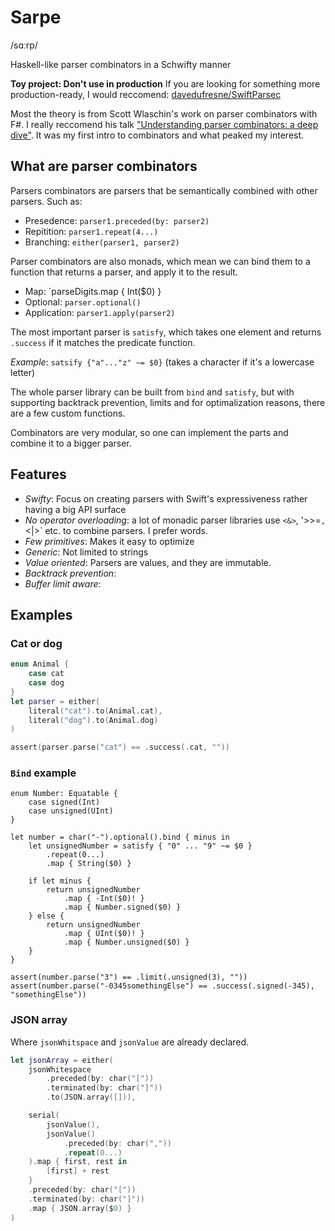 # Sarpe
/sɑːrp/

Haskell-like parser combinators in a Schwifty manner

**Toy project: Don't use in production**
If you are looking for something more production-ready, I would reccomend: [davedufresne/SwiftParsec](https://github.com/davedufresne/SwiftParsec)

Most the theory is from Scott Wlaschin's work on parser combinators with F#. I really reccomend his talk ["Understanding parser combinators: a deep dive"](https://www.youtube.com/watch?v=RDalzi7mhdY). It was my first intro to combinators and what peaked my interest.

## What are parser combinators
Parsers combinators are parsers that be semantically combined with other parsers. Such as:

- Presedence: `parser1.preceded(by: parser2)`
- Repitition: `parser1.repeat(4...)`
- Branching: `either(parser1, parser2)`

Parser combinators are also monads, which mean we can bind them to a function that returns a parser, and apply it to the result.

- Map: `parseDigits.map { Int($0) }
- Optional: `parser.optional()` 
- Application: `parser1.apply(parser2)`

The most important parser is `satisfy`, which takes one element and returns `.success` if it matches the predicate function.

*Example*: `satsify {"a"..."z" ~= $0}` (takes a character if it's a lowercase letter)

The whole parser library can be built from `bind` and `satisfy`, but with supporting backtrack prevention, limits and for optimalization reasons, there are a few custom functions.

Combinators are very modular, so one can implement the parts and combine it to a bigger parser.

## Features

- *Swifty*: Focus on creating parsers with Swift's expressiveness rather having a big API surface
- *No operator overloading*: a lot of monadic parser libraries use `<&>`, '>>=`, `<|>` etc. to combine parsers. I prefer words.
- *Few primitives*: Makes it easy to optimize
- *Generic*: Not limited to strings
- *Value oriented*: Parsers are values, and they are immutable.
- *Backtrack prevention*:
- *Buffer limit aware*:


## Examples

### Cat or dog

```swift
enum Animal {
    case cat
    case dog
}
let parser = either(
    literal("cat").to(Animal.cat),
    literal("dog").to(Animal.dog)
)

assert(parser.parse("cat") == .success(.cat, ""))
```

### `Bind` example

```
enum Number: Equatable {
    case signed(Int)
    case unsigned(UInt)
}

let number = char("-").optional().bind { minus in
    let unsignedNumber = satisfy { "0" ... "9" ~= $0 }
        .repeat(0...)
        .map { String($0) }

    if let minus {
        return unsignedNumber
            .map { -Int($0)! }
            .map { Number.signed($0) }
    } else {
        return unsignedNumber
            .map { UInt($0)! }
            .map { Number.unsigned($0) }
    }
}

assert(number.parse("3") == .limit(.unsigned(3), ""))
assert(number.parse("-0345somethingElse") == .success(.signed(-345), "somethingElse"))
```

### JSON array

Where `jsonWhitspace` and `jsonValue` are already declared.

```swift
let jsonArray = either(
    jsonWhitespace
        .preceded(by: char("["))
        .terminated(by: char("]"))
        .to(JSON.array([])),

    serial(
        jsonValue(),
        jsonValue()
            .preceded(by: char(","))
            .repeat(0...)
    ).map { first, rest in
        [first] + rest
    }
    .preceded(by: char("["))
    .terminated(by: char("]"))
    .map { JSON.array($0) }
)
```
